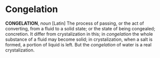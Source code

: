 # Congelation

**CONGELATION**, _noun_ \[Latin\] The process of passing, or the act of converting, from a fluid to a solid state; or the state of being congealed; concretion. It differ from crystalization in this; in _congelation_ the whole substance of a fluid may become solid; in crystalization, when a salt is formed, a portion of liquid is left. But the _congelation_ of water is a real crystalization.